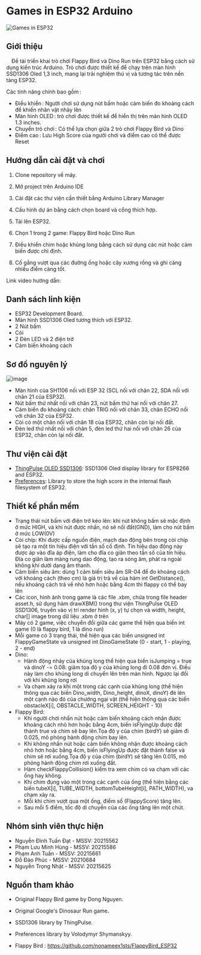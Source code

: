 # Games in ESP32 Arduino

![Games in ESP32](https://github.com/HungHyperX/GamesInESP32-BTLNhung/assets/131465286/536e97e5-35ec-43c5-ac53-97970961aac3)


## Giới thiệu
&emsp;Đề tài triển khai trò chơi Flappy Bird và Dino Run trên ESP32 bằng cách sử dụng kiến trúc Arduino. Trò chơi được thiết kế để chạy trên màn hình SSD1306 Oled 1,3 inch, mang lại trải nghiệm thú vị và tương tác trên nền tảng ESP32.

Các tính năng chính bao gồm : 
- Điều khiển : Người chơi sử dụng nút bấm hoặc cảm biến đo khoảng cách để khiến nhân vật nhảy lên 
- Màn hình OLED : trò chơi được thiết kế để hiển thị trên màn hình OLED 1.3 inches. 
- Chuyển trò chơi : Có thể lựa chọn giữa 2 trò chơi Flappy Bird và Dino 
- Điểm cao : Lưu High Score của người chơi và điểm cao có thể được Reset

## Hướng dẫn cài đặt và chơi

1. Clone repository về máy.

2. Mở project trên Arduino IDE

3. Cài đặt các thư viện cần thiết bằng Arduino Library Manager

4. Cấu hình dự án bằng cách chọn board và cổng thích hợp.

5. Tải lên ESP32.

6. Chọn 1 trong 2 game: Flappy Bird hoặc Dino Run

7. Điều khiển chim  hoặc khủng long bằng cách sử dụng các nút hoặc cảm biến được chỉ định.

8. Cố gắng vượt qua các đường ống hoặc cây xương rồng và ghi càng nhiều điểm càng tốt.

Link video hướng dẫn: <Link>

## Danh sách linh kiện

- ESP32 Development Board.
- Màn hình SSD1306 Oled tương thích với ESP32.
- 2 Nút bấm
- Còi
- 2 Đèn LED và 2 điện trở
- Cảm biến khoảng cách

## Sơ đồ nguyên lý

![image](https://github.com/HungHyperX/GamesInESP32-BTLNhung/assets/136741851/170443e1-9d3e-4394-997e-8fea894a8980)


- Màn hình của SH1106 nối với ESP 32 (SCL nối với chân 22, SDA nối với chân 21 của ESP32).
- Nút bấm thứ nhất nối với chân 23, nút bấm thứ hai nối với chân 27.
- Cảm biến đo khoảng cách: chân TRIG nối với chân 33, chân ECHO nối với chân 32 của ESP32.
- Còi có một chân nối với chân 18 của ESP32, chân còn lại nối đất.
- Đèn led thứ nhất nối với chân 5, đèn led thứ hai nối với chân 26 của ESP32, chân còn lại nối đất.

## Thư viện cài đặt
- [ThingPulse OLED SSD1306](https://github.com/ThingPulse/esp8266-oled-ssd1306.git): SSD1306 Oled display library for ESP8266 and ESP32.
- [Preferences](https://github.com/vshymanskyy/Preferences): Library to store the high score in the internal flash filesystem of ESP32.

## Thiết kế phần mềm

- Trạng thái nút bấm với điện trở kéo lên: khi nút không bấm sẽ mặc định ở mức HIGH, và khi nút được nhấn, nó sẽ nối đất(GND), làm cho nút bấm ở mức LOW(0V)
- Còi chíp:  Khi được cấp nguồn điện, mạch dao động bên trong còi chíp sẽ tạo ra một tín hiệu điện với tần số cố định. Tín hiệu dao động này được áp vào đĩa áp điện, làm cho đĩa co giãn theo tần số của tín hiệu. Đĩa co giãn làm màng rung dao động, tạo ra sóng âm, phát ra ngoài không khí dưới dạng âm thanh. 
- Cảm biến siêu âm: dùng 1 cảm biến siêu âm SR-04 để đo khoảng cách với khoảng cách (theo cm) là giá trị trả về của hàm int GetDistance(), nếu khoảng cách trả về nhỏ hơn hoặc bằng 4cm thì flappy có thể bay lên
- Các icon, hình ảnh trong game là các file .xbm, chứa trong file header asset.h, sử dụng hàm drawXBM() trong thư viện ThingPulse OLED SSD1306, truyền vào vị trí render hình (x, y) tự chọn và width, height, char[] image trong dữ liệu .xbm ở trên
- Máy có 2 game, việc chuyển đổi giữa các game thể hiện qua biến int game (0 là flappy bird, 1 là dino run)
- Mỗi game có 3 trạng thái, thể hiện qua các biến unsigned int FlappyGameState và unsigned int DinoGameState (0 - start, 1 - playing, 2 - end) 
- Dino:
  + Hành động nhảy của khủng long thể hiện qua biến isJumping = true và dinoY -= 0.08: giảm tọa độ y của khủng long đi 0.08 đơn vị. Điều này làm cho khủng long di chuyển lên trên màn hình. Ngược lại đối với khi khủng long rơi
  + Va chạm xảy ra khi một trong các cạnh của khủng long (thể hiện thông qua các biến Dino_width, Dino_height, dinoX, dinoY) đè lên một cạnh nào đó của chướng ngại vật (thể hiện thông qua các biến obstacleX[i], OBSTACLE_WIDTH, SCREEN_HEIGHT - 10)
- Flappy Bird:
  + Khi người chơi nhấn nút hoặc cảm biến khoảng cách nhận được khoảng cách nhỏ hơn hoặc bằng 4cm, biến isFlyingUp được đặt thành true và chim sẽ bay lên.Tọa độ y của chim (birdY) sẽ giảm đi 0.025, mô phỏng hành động chim bay lên.
  + Khi không nhấn nút hoặc cảm biến không nhận được khoảng cách nhỏ hơn hoặc bằng 4cm, biến isFlyingUp được đặt thành false và chim sẽ rơi xuống.Tọa độ y của chim (birdY) sẽ tăng lên 0.015, mô phỏng hành động chim rơi xuống đất.
  + Hàm checkFlappyCollision() kiểm tra xem chim có va chạm với các ống hay không.
  + Khi chim đụng vào một trong các cạnh của ống (thể hiện bằng các biến tubeX[i], TUBE_WIDTH, bottomTubeHeight[i], PATH_WIDTH), va chạm xảy ra.
  + Mỗi khi chim vượt qua một ống, điểm số (FlappyScore) tăng lên.
  + Sau mỗi 5 điểm, tốc độ di chuyển của các ống tăng lên một chút.
## Nhóm sinh viên thực hiện
- Nguyễn Đình Tuấn Đạt - MSSV: 20215562
- Phạm Lưu Minh Hùng - MSSV: 20215586
- Phạm Anh Tuấn - MSSV: 20215661
- Đỗ Đào Phúc - MSSV: 20210684
- Nguyễn Trọng Nhật - MSSV: 20215625

## Nguồn tham khảo
- Original Flappy Bird game by Dong Nguyen.

- Original Google's Dinosaur Run game.

- SSD1306 library by ThingPulse.

- Preferences library by Volodymyr Shymanskyy.

- Flappy Bird : https://github.com/nonameex1sts/FlappyBird_ESP32
